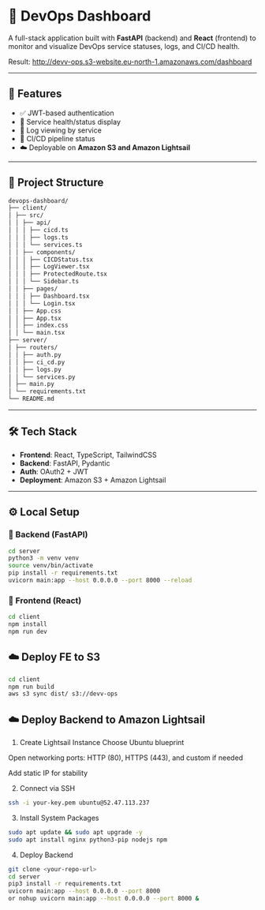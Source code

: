 # 🚀 DevOps Dashboard

A full-stack application built with **FastAPI** (backend) and **React** (frontend) to monitor and visualize DevOps service statuses, logs, and CI/CD health.

Result: http://devv-ops.s3-website.eu-north-1.amazonaws.com/dashboard

---

## 🧩 Features

- ✅ JWT-based authentication
- 📡 Service health/status display
- 📜 Log viewing by service
- 🔄 CI/CD pipeline status
- ☁️ Deployable on **Amazon S3 and Amazon Lightsail**

---

## 📁 Project Structure

```bash
devops-dashboard/
├── client/
│ ├── src/
│ │ ├── api/
│ │ │ ├── cicd.ts
│ │ │ ├── logs.ts
│ │ │ └── services.ts
│ │ ├── components/
│ │ │ ├── CICDStatus.tsx
│ │ │ ├── LogViewer.tsx
│ │ │ ├── ProtectedRoute.tsx
│ │ │ └── Sidebar.ts
│ │ ├── pages/
│ │ │ ├── Dashboard.tsx
│ │ │ └── Login.tsx
│ │ ├── App.css
│ │ ├── App.tsx
│ │ ├── index.css
│ │ └── main.tsx
├── server/
│ ├── routers/
│ │ ├── auth.py
│ │ ├── ci_cd.py
│ │ ├── logs.py
│ │ └── services.py
│ ├── main.py
│ └── requirements.txt
└── README.md
```

---

## 🛠️ Tech Stack

- **Frontend**: React, TypeScript, TailwindCSS
- **Backend**: FastAPI, Pydantic
- **Auth**: OAuth2 + JWT
- **Deployment**: Amazon S3 + Amazon Lightsail

---

## ⚙️ Local Setup

### 🔧 Backend (FastAPI)

```bash
cd server
python3 -m venv venv
source venv/bin/activate
pip install -r requirements.txt
uvicorn main:app --host 0.0.0.0 --port 8000 --reload
```

### 🔧 Frontend (React)

```bash
cd client
npm install
npm run dev
```

## ☁️ Deploy FE to S3

```bash
cd client
npm run build
aws s3 sync dist/ s3://devv-ops 
```

## ☁️ Deploy Backend to Amazon Lightsail

1. Create Lightsail Instance
Choose Ubuntu blueprint

Open networking ports: HTTP (80), HTTPS (443), and custom if needed

Add static IP for stability

2. Connect via SSH
```bash
ssh -i your-key.pem ubuntu@52.47.113.237
```

3. Install System Packages
```bash
sudo apt update && sudo apt upgrade -y
sudo apt install nginx python3-pip nodejs npm
```

4. Deploy Backend

```bash
git clone <your-repo-url>
cd server
pip3 install -r requirements.txt
uvicorn main:app --host 0.0.0.0 --port 8000
or nohup uvicorn main:app --host 0.0.0.0 --port 8000 &
```




